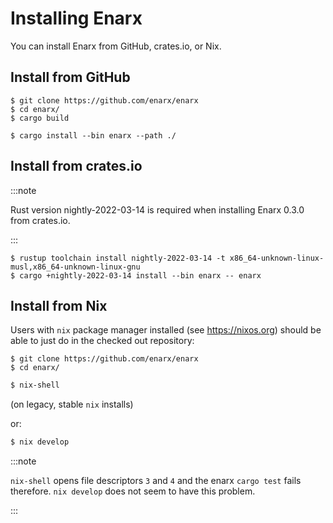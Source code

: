 # Installing Enarx

You can install Enarx from GitHub, crates.io, or Nix.

    
## Install from GitHub

    $ git clone https://github.com/enarx/enarx
    $ cd enarx/
    $ cargo build

    $ cargo install --bin enarx --path ./


## Install from crates.io

:::note

Rust version nightly-2022-03-14 is required when installing Enarx 0.3.0 from crates.io.

:::

    $ rustup toolchain install nightly-2022-03-14 -t x86_64-unknown-linux-musl,x86_64-unknown-linux-gnu
    $ cargo +nightly-2022-03-14 install --bin enarx -- enarx


## Install from Nix

Users with `nix` package manager installed (see https://nixos.org) should be able to just do in the checked out repository:

    $ git clone https://github.com/enarx/enarx
    $ cd enarx/

```sh
$ nix-shell
```
(on legacy, stable `nix` installs)

or:
```sh
$ nix develop
```

:::note

`nix-shell` opens file descriptors `3` and `4` and the enarx `cargo test` fails therefore. `nix develop` does not seem to have this problem.

:::